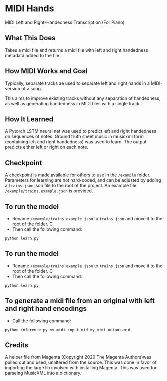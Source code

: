 # MIDI Hands

MIDI Left and Right-Handedness Transcription (For Piano)

## What This Does

Takes a midi file and returns a midi file with left and right handedness metadata added to the file.

## How MIDI Works and Goal

Typically, separate tracks ae used to separate left and right hands in a MIDI-version of a song. 

This aims to improve existing tracks without any separation of handedness, as well as generating handedness in MIDI files with a single track.

## How It Learned

A Pytorch LSTM neural net was used to predict left and right handedness on sequences of notes.  Ground truth sheet music in musicxml form (containing left and right handedness) was used to learn. The output predicts either left or right on each note.

## Checkpoint

A checkpoint is made available for others to use in the `/example` folder. Parameters for learning are not hard-coded, and can be adjusted by adding a `trains.json` json file to the root of the project. An example file `/example/trains.example.json` is provided.

## To run the model

- Rename `/example/trains.example.json` to `trains.json` and move it to the root of the folder. C
- Then call the following command:
```
python learn.py
```

## To run the model

- Rename `/example/trains.example.json` to `trains.json` and move it to the root of the folder. C
- Then call the following command:
```
python learn.py
```

## To generate a midi file from an original with left and right hand encodings

- Call the following command:
```
python inference.py my_midi_input.mid my_midi_output.mid
```

## Credits

A helper file from Magenta (Copyright 2020 The Magenta Authors)was pulled out and used, unaltered from the source.  This was done in favor of importing the large lib involved with installing Magenta. This was used for parseing MusicXML into a dictionary.
